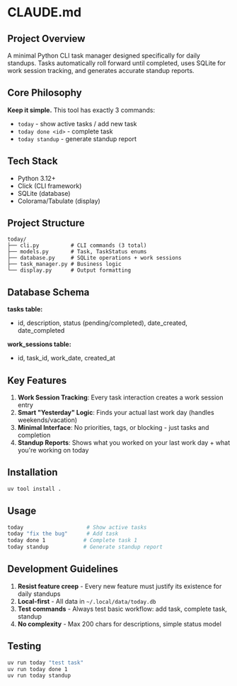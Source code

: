 # CLAUDE.md

## Project Overview

A minimal Python CLI task manager designed specifically for daily standups. Tasks automatically roll forward until completed, uses SQLite for work session tracking, and generates accurate standup reports.

## Core Philosophy

**Keep it simple.** This tool has exactly 3 commands:
- `today` - show active tasks / add new task
- `today done <id>` - complete task
- `today standup` - generate standup report

## Tech Stack
- Python 3.12+
- Click (CLI framework)
- SQLite (database)
- Colorama/Tabulate (display)

## Project Structure
```
today/
├── cli.py          # CLI commands (3 total)
├── models.py       # Task, TaskStatus enums
├── database.py     # SQLite operations + work sessions
├── task_manager.py # Business logic
└── display.py      # Output formatting
```

## Database Schema

**tasks table:**
- id, description, status (pending/completed), date_created, date_completed

**work_sessions table:**
- id, task_id, work_date, created_at

## Key Features

1. **Work Session Tracking**: Every task interaction creates a work session entry
2. **Smart "Yesterday" Logic**: Finds your actual last work day (handles weekends/vacation)
3. **Minimal Interface**: No priorities, tags, or blocking - just tasks and completion
4. **Standup Reports**: Shows what you worked on your last work day + what you're working on today

## Installation
```bash
uv tool install .
```

## Usage
```bash
today                    # Show active tasks
today "fix the bug"      # Add task
today done 1            # Complete task 1
today standup           # Generate standup report
```

## Development Guidelines

1. **Resist feature creep** - Every new feature must justify its existence for daily standups
2. **Local-first** - All data in `~/.local/data/today.db`
3. **Test commands** - Always test basic workflow: add task, complete task, standup
4. **No complexity** - Max 200 chars for descriptions, simple status model

## Testing
```bash
uv run today "test task"
uv run today done 1
uv run today standup
```